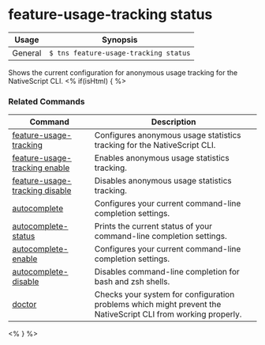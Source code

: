 feature-usage-tracking status
==========

Usage | Synopsis
------|-------
General | `$ tns feature-usage-tracking status`

Shows the current configuration for anonymous usage tracking for the NativeScript CLI.
<% if(isHtml) { %> 
### Related Commands

Command | Description
----------|----------
[feature-usage-tracking](feature-usage-tracking.html) | Configures anonymous usage statistics tracking for the NativeScript CLI.
[feature-usage-tracking enable](feature-usage-tracking-enable.html) | Enables anonymous usage statistics tracking.
[feature-usage-tracking disable](feature-usage-tracking-disable.html) | Disables anonymous usage statistics tracking.
[autocomplete](autocomplete.html) | Configures your current command-line completion settings.
[autocomplete-status](autocomplete-status.html) | Prints the current status of your command-line completion settings.
[autocomplete-enable](autocomplete-enable.html) | Configures your current command-line completion settings.
[autocomplete-disable](autocomplete-disable.html) | Disables command-line completion for bash and zsh shells.
[doctor](doctor.html) | Checks your system for configuration problems which might prevent the NativeScript CLI from working properly.
<% } %>